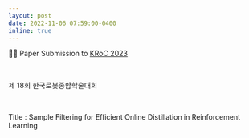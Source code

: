 ```yaml
---
layout: post
date: 2022-11-06 07:59:00-0400
inline: true
---
```


📜📂 Paper Submission to [KRoC 2023](https://kros.org/) 

<br/>

제 18회 한국로봇종합학술대회 

<br/>

Title : Sample Filtering for Efficient Online  Distillation in  Reinforcement Learning

